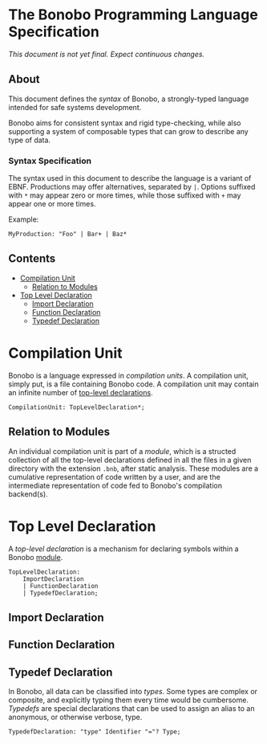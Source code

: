  # The Bonobo Programming Language Specification
 *This document is not yet final. Expect continuous changes.*

 ## About
This document defines the *syntax* of Bonobo, a strongly-typed
language intended for safe systems development.

Bonobo aims for consistent syntax and rigid type-checking,
while also supporting a system of composable types that
can grow to describe any type of data.

### Syntax Specification
The syntax used in this document to describe the language
is a variant of EBNF. Productions may offer alternatives, separated by `|`. Options suffixed with `*` may appear zero or
more times, while those suffixed with `+` may appear one or
more times.

Example:

```ebnf
MyProduction: "Foo" | Bar+ | Baz*
```

## Contents
* [Compilation Unit](#compilation-unit)
    * [Relation to Modules](#relation-to-modules)
* [Top Level Declaration](#top-level-declaration)
    * [Import Declaration](#import-declaration)
    * [Function Declaration](#function-declaration)
    * [Typedef Declaration](#typedef-declaration)

# Compilation Unit
Bonobo is a language expressed in *compilation units*. A
compilation unit, simply put, is a file containing Bonobo code.
A compilation unit may contain an infinite number of
[top-level declarations](#top-level-declaration).

```ebnf
CompilationUnit: TopLevelDeclaration*;
```

## Relation to Modules
An individual compilation unit is part of a *module*, which is a
structed collection of all the top-level declarations defined in all the
files in a given directory with the extension `.bnb`, after static analysis.
These modules are a cumulative representation of code written by a user,
and are the intermediate representation of code fed to Bonobo's compilation
backend(s).

# Top Level Declaration
A *top-level declaration* is a mechanism for declaring symbols within a Bonobo
[module](#relation-to-modules).

```ebnf
TopLevelDeclaration:
    ImportDeclaration
    | FunctionDeclaration
    | TypedefDeclaration;
```

## Import Declaration

## Function Declaration

## Typedef Declaration
In Bonobo, all data can be classified into *types*.
Some types are complex or composite, and explicitly typing
them every time would be cumbersome. *Typedefs* are
special declarations that can be used to assign an alias
to an anonymous, or otherwise verbose, type.

```ebnf
TypedefDeclaration: "type" Identifier "="? Type;
```
